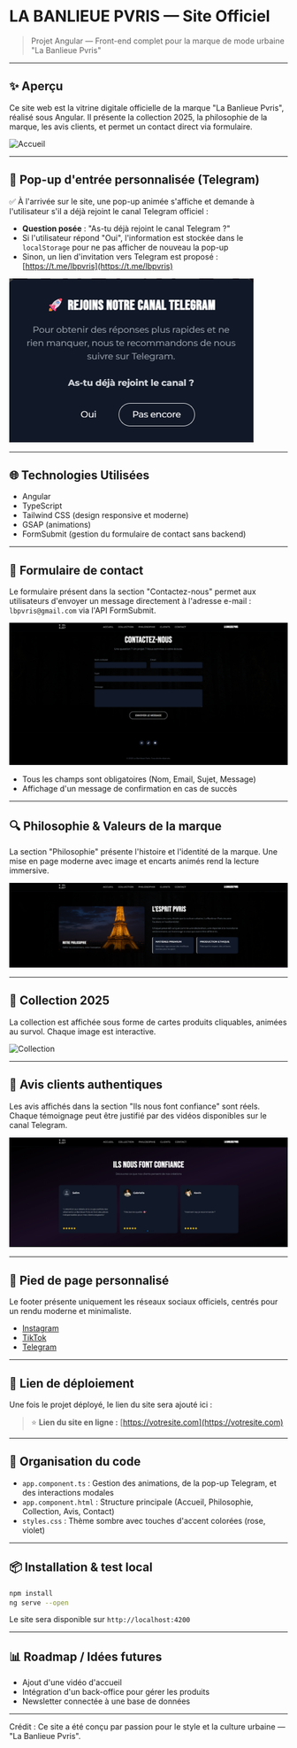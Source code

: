 # LA BANLIEUE PVRIS — Site Officiel

> Projet Angular — Front-end complet pour la marque de mode urbaine "La Banlieue Pvris"

---

## ✨ Aperçu

Ce site web est la vitrine digitale officielle de la marque "La Banlieue Pvris", réalisé sous Angular. Il présente la collection 2025, la philosophie de la marque, les avis clients, et permet un contact direct via formulaire.

![Accueil](./la-banlieue-pvris/src/assets/result/accueil.png)

---

## 👋 Pop-up d'entrée personnalisée (Telegram)

✅ À l'arrivée sur le site, une pop-up animée s'affiche et demande à l'utilisateur s'il a déjà rejoint le canal Telegram officiel :

* **Question posée** : "As-tu déjà rejoint le canal Telegram ?"
* Si l'utilisateur répond "Oui", l'information est stockée dans le `localStorage` pour ne pas afficher de nouveau la pop-up
* Sinon, un lien d'invitation vers Telegram est proposé : [https://t.me/lbpvris](https://t.me/lbpvris)

![Pop-up Telegram](./la-banlieue-pvris/src/assets/result/popup.png)

---

## 🌐 Technologies Utilisées

* Angular
* TypeScript
* Tailwind CSS (design responsive et moderne)
* GSAP (animations)
* FormSubmit (gestion du formulaire de contact sans backend)

---

## 📧 Formulaire de contact

Le formulaire présent dans la section "Contactez-nous" permet aux utilisateurs d'envoyer un message directement à l'adresse e-mail : `lbpvris@gmail.com` via l'API FormSubmit.

![Contact](./la-banlieue-pvris/src/assets/result/contact.png)

* Tous les champs sont obligatoires (Nom, Email, Sujet, Message)
* Affichage d'un message de confirmation en cas de succès

---

## 🔍 Philosophie & Valeurs de la marque

La section "Philosophie" présente l'histoire et l'identité de la marque. Une mise en page moderne avec image et encarts animés rend la lecture immersive.

![Philosophie](./la-banlieue-pvris/src/assets/result/philosophie.png)

---

## 📅 Collection 2025

La collection est affichée sous forme de cartes produits cliquables, animées au survol. Chaque image est interactive.

![Collection](./la-banlieue-pvris/src/assets/result/collections.png)

---

## 👥 Avis clients authentiques

Les avis affichés dans la section "Ils nous font confiance" sont réels. Chaque témoignage peut être justifié par des vidéos disponibles sur le canal Telegram.

![Clients](./la-banlieue-pvris/src/assets/result/clients.png)

---

## 📖 Pied de page personnalisé

Le footer présente uniquement les réseaux sociaux officiels, centrés pour un rendu moderne et minimaliste.

* [Instagram](https://www.instagram.com/lbpvris/#)
* [TikTok](https://www.tiktok.com/@lb.pvris)
* [Telegram](https://t.me/lbpvris)

---

## 🚀 Lien de déploiement

Une fois le projet déployé, le lien du site sera ajouté ici :

> ⭐ **Lien du site en ligne :** [https://votresite.com](https://votresite.com)

---

## 📑 Organisation du code

* `app.component.ts` : Gestion des animations, de la pop-up Telegram, et des interactions modales
* `app.component.html` : Structure principale (Accueil, Philosophie, Collection, Avis, Contact)
* `styles.css` : Thème sombre avec touches d'accent colorées (rose, violet)

---

## 📦 Installation & test local

```bash
npm install
ng serve --open
```

Le site sera disponible sur `http://localhost:4200`

---

## 📊 Roadmap / Idées futures

* Ajout d'une vidéo d'accueil
* Intégration d'un back-office pour gérer les produits
* Newsletter connectée à une base de données

---

Crédit : Ce site a été conçu par passion pour le style et la culture urbaine — "La Banlieue Pvris".
